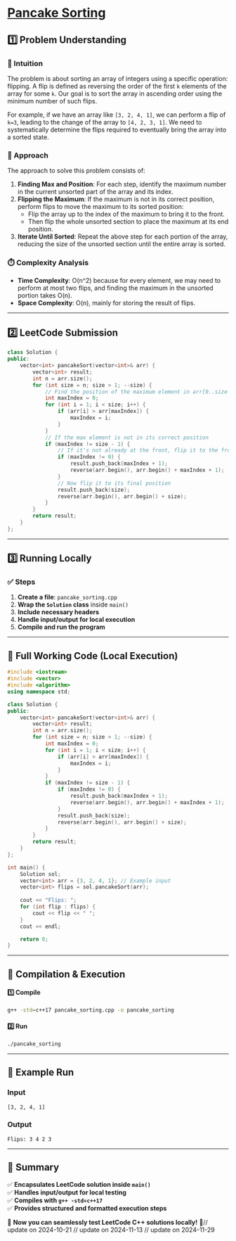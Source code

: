 # **[Pancake Sorting](https://leetcode.com/problems/pancake-sorting/description/)**  

## **1️⃣ Problem Understanding**  
### **📌 Intuition**  
The problem is about sorting an array of integers using a specific operation: flipping. A flip is defined as reversing the order of the first `k` elements of the array for some `k`. Our goal is to sort the array in ascending order using the minimum number of such flips.

For example, if we have an array like `[3, 2, 4, 1]`, we can perform a flip of `k=3`, leading to the change of the array to `[4, 2, 3, 1]`. We need to systematically determine the flips required to eventually bring the array into a sorted state.

### **🚀 Approach**  
The approach to solve this problem consists of:

1. **Finding Max and Position**: For each step, identify the maximum number in the current unsorted part of the array and its index.
2. **Flipping the Maximum**: If the maximum is not in its correct position, perform flips to move the maximum to its sorted position:
   - Flip the array up to the index of the maximum to bring it to the front.
   - Then flip the whole unsorted section to place the maximum at its end position.
3. **Iterate Until Sorted**: Repeat the above step for each portion of the array, reducing the size of the unsorted section until the entire array is sorted.

### **⏱️ Complexity Analysis**  
- **Time Complexity**: O(n^2) because for every element, we may need to perform at most two flips, and finding the maximum in the unsorted portion takes O(n).
- **Space Complexity**: O(n), mainly for storing the result of flips.

---  

## **2️⃣ LeetCode Submission**  
```cpp
class Solution {
public:
    vector<int> pancakeSort(vector<int>& arr) {
        vector<int> result;
        int n = arr.size();
        for (int size = n; size > 1; --size) {
            // Find the position of the maximum element in arr[0..size-1]
            int maxIndex = 0;
            for (int i = 1; i < size; i++) {
                if (arr[i] > arr[maxIndex]) {
                    maxIndex = i;
                }
            }
            // If the max element is not in its correct position
            if (maxIndex != size - 1) {
                // If it's not already at the front, flip it to the front
                if (maxIndex != 0) {
                    result.push_back(maxIndex + 1);
                    reverse(arr.begin(), arr.begin() + maxIndex + 1);
                }
                // Now flip it to its final position
                result.push_back(size);
                reverse(arr.begin(), arr.begin() + size);
            }
        }
        return result;
    }
};
```  

---  

## **3️⃣ Running Locally**  
### **✅ Steps**  
1. **Create a file**: `pancake_sorting.cpp`  
2. **Wrap the `Solution` class** inside `main()`  
3. **Include necessary headers**  
4. **Handle input/output for local execution**  
5. **Compile and run the program**  

---  

## **📝 Full Working Code (Local Execution)**  
```cpp
#include <iostream>
#include <vector>
#include <algorithm>
using namespace std;

class Solution {
public:
    vector<int> pancakeSort(vector<int>& arr) {
        vector<int> result;
        int n = arr.size();
        for (int size = n; size > 1; --size) {
            int maxIndex = 0;
            for (int i = 1; i < size; i++) {
                if (arr[i] > arr[maxIndex]) {
                    maxIndex = i;
                }
            }
            if (maxIndex != size - 1) {
                if (maxIndex != 0) {
                    result.push_back(maxIndex + 1);
                    reverse(arr.begin(), arr.begin() + maxIndex + 1);
                }
                result.push_back(size);
                reverse(arr.begin(), arr.begin() + size);
            }
        }
        return result;
    }
};

int main() {
    Solution sol;
    vector<int> arr = {3, 2, 4, 1}; // Example input
    vector<int> flips = sol.pancakeSort(arr);
    
    cout << "Flips: ";
    for (int flip : flips) {
        cout << flip << " ";
    }
    cout << endl;

    return 0;
}
```  

---  

## **🔧 Compilation & Execution**  
#### **1️⃣ Compile**  
```bash
g++ -std=c++17 pancake_sorting.cpp -o pancake_sorting
```  

#### **2️⃣ Run**  
```bash
./pancake_sorting
```  

---  

## **🎯 Example Run**  
### **Input**  
```
[3, 2, 4, 1]
```  
### **Output**  
```
Flips: 3 4 2 3 
```  

---  

## **📌 Summary**  
✅ **Encapsulates LeetCode solution inside `main()`**  
✅ **Handles input/output for local testing**  
✅ **Compiles with `g++ -std=c++17`**  
✅ **Provides structured and formatted execution steps**  

🚀 **Now you can seamlessly test LeetCode C++ solutions locally!** 🚀// update on 2024-10-21
// update on 2024-11-13
// update on 2024-11-29
